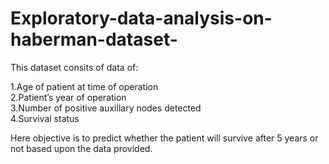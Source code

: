 # Exploratory-data-analysis-on-haberman-dataset-
This dataset consits of data of:

1.Age of patient at time of operation  
2.Patient’s year of operation  
3.Number of positive auxillary nodes detected  
4.Survival status

Here objective is to predict whether the patient will survive after 5 years or not based upon the data provided.
